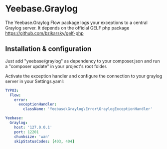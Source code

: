 Yeebase.Graylog
================

The Yeebase.Graylog Flow package logs your exceptions to a central Graylog server. It depends on the official GELF php package https://github.com/bzikarsky/gelf-php

Installation & configuration
------------

Just add "yeebase/graylog" as dependency to your composer.json and run a "composer update" in your project's root folder.

Activate the exception handler and configure the connection to your graylog server in your Settings.yaml:

```yaml
TYPO3:
  Flow:
    error:
      exceptionHandler:
        className: 'Yeebase\Graylog\Error\GraylogExceptionHandler'

Yeebase:
  Graylog:
    host: '127.0.0.1'
    port: 12201
    chunksize: 'wan'
    skipStatusCodes: [403, 404]
```
